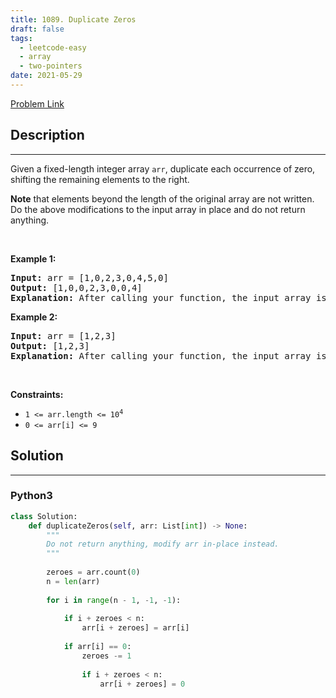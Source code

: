 ```yaml
---
title: 1089. Duplicate Zeros
draft: false
tags: 
  - leetcode-easy
  - array
  - two-pointers
date: 2021-05-29
---
```


[Problem Link](https://leetcode.com/problems/duplicate-zeros/)

## Description

---
<p>Given a fixed-length integer array <code>arr</code>, duplicate each occurrence of zero, shifting the remaining elements to the right.</p>

<p><strong>Note</strong> that elements beyond the length of the original array are not written. Do the above modifications to the input array in place and do not return anything.</p>

<p>&nbsp;</p>
<p><strong class="example">Example 1:</strong></p>

<pre>
<strong>Input:</strong> arr = [1,0,2,3,0,4,5,0]
<strong>Output:</strong> [1,0,0,2,3,0,0,4]
<strong>Explanation:</strong> After calling your function, the input array is modified to: [1,0,0,2,3,0,0,4]
</pre>

<p><strong class="example">Example 2:</strong></p>

<pre>
<strong>Input:</strong> arr = [1,2,3]
<strong>Output:</strong> [1,2,3]
<strong>Explanation:</strong> After calling your function, the input array is modified to: [1,2,3]
</pre>

<p>&nbsp;</p>
<p><strong>Constraints:</strong></p>

<ul>
	<li><code>1 &lt;= arr.length &lt;= 10<sup>4</sup></code></li>
	<li><code>0 &lt;= arr[i] &lt;= 9</code></li>
</ul>


## Solution

---
### Python3
``` py title='duplicate-zeros'
class Solution:
    def duplicateZeros(self, arr: List[int]) -> None:
        """
        Do not return anything, modify arr in-place instead.
        """
        
        zeroes = arr.count(0)
        n = len(arr)
        
        for i in range(n - 1, -1, -1):
            
            if i + zeroes < n:
                arr[i + zeroes] = arr[i]
            
            if arr[i] == 0:
                zeroes -= 1
                
                if i + zeroes < n:
                    arr[i + zeroes] = 0
```

